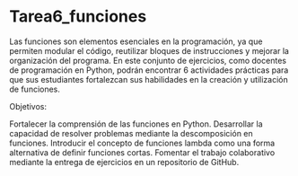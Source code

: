 # Tarea6_funciones
Las funciones son elementos esenciales en la programación, ya que permiten modular el código,
reutilizar bloques de instrucciones y mejorar la organización del programa. En este conjunto de ejercicios, 
como docentes de programación en Python,
podrán encontrar 6 actividades prácticas para que sus estudiantes fortalezcan sus habilidades en la creación y utilización de funciones.

Objetivos:

Fortalecer la comprensión de las funciones en Python.
Desarrollar la capacidad de resolver problemas mediante la descomposición en funciones.
Introducir el concepto de funciones lambda como una forma alternativa de definir funciones cortas.
Fomentar el trabajo colaborativo mediante la entrega de ejercicios en un repositorio de GitHub.
